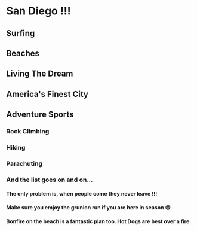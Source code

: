 # San Diego !!!

## Surfing

## Beaches

## Living The Dream

## America's Finest City

## Adventure Sports

### Rock Climbing

### Hiking

### Parachuting

### And the list goes on and on...

#### The only problem is, when people come they never leave !!!

#### Make sure you emjoy the grunion run if you are here in season :smile:

#### Bonfire on the beach is a fantastic plan too.  Hot Dogs are best over a fire.
